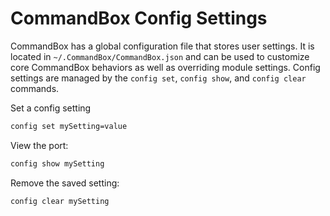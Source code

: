 # CommandBox Config Settings

CommandBox has a global configuration file that stores user settings.  It is located in `~/.CommandBox/CommandBox.json` and can be used to customize core CommandBox behaviors as well as overriding module settings.  Config settings are managed by the `config set`, `config show`, and `config clear` commands.

Set a config setting
```bash
config set mySetting=value
```

View the port:

```bash
config show mySetting
```

Remove the saved setting:

```bash
config clear mySetting
```